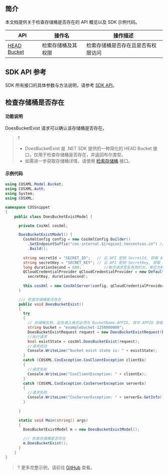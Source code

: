 ## 简介

本文档提供关于检查存储桶是否存在的 API 概览以及 SDK 示例代码。


| API                                                          | 操作名             | 操作描述                           |
| ------------------------------------------------------------ | ------------------ | ---------------------------------- |
| [HEAD Bucket](https://cloud.tencent.com/document/product/436/7735) | 检索存储桶及其权限 | 检索存储桶是否存在且是否有权限访问 |

## SDK API 参考

SDK 所有接口的具体参数与方法说明，请参考 [SDK API](https://cos-dotnet-sdk-doc-1253960454.file.myqcloud.com/)。

## 检查存储桶是否存在

#### 功能说明

DoesBucketExist 请求可以确认该存储桶是否存在。

>?
> - DoesBucketExist 是 .NET SDK 提供的一种简化的 HEAD Bucket 接口，仅用于检查存储桶是否存在，并返回布尔类型。
> - 如需进一步获取存储桶详情，请使用 [检索存储桶](https://cloud.tencent.com/document/product/436/63394) 接口。

#### 示例代码

[//]: # (.cssg-snippet-head-bucket)
```cs
using COSXML.Model.Bucket;
using COSXML.Auth;
using System;
using COSXML;

namespace COSSnippet
{
    public class DoesBucketExistModel {

      private CosXml cosXml;

      DoesBucketExistModel() {
        CosXmlConfig config = new CosXmlConfig.Builder()
          .SetEndpointSuffix("cos-internal.${region}.tencentcos.cn") // 以内网访问为例, 设置访问 COS 的域名, 内外网域名及地域名称参见 https://cloud.tencent.com/document/product/436/6224 
          .Build();
        
        string secretId = "SECRET_ID";   // 云 API 密钥 SecretId, 获取 API 密钥请参照 https://console.cloud.tencent.com/cam/capi
        string secretKey = "SECRET_KEY"; // 云 API 密钥 SecretKey, 获取 API 密钥请参照 https://console.cloud.tencent.com/cam/capi
        long durationSecond = 600;          //每次请求签名有效时长，单位为秒
        QCloudCredentialProvider qCloudCredentialProvider = new DefaultQCloudCredentialProvider(secretId, 
          secretKey, durationSecond);
        
        this.cosXml = new CosXmlServer(config, qCloudCredentialProvider);
      }

      /// 检查存储桶是否存在
      public void DoesBucketExist()
      {
        try
        {
          // 存储桶名称，此处填入格式必须为 BucketName-APPID, 其中 APPID 获取参考 https://console.cloud.tencent.com/developer
          string bucket = "examplebucket-1250000000";
          DoesBucketExistRequest request = new DoesBucketExistRequest(bucket);
          //执行请求
          bool existState = cosXml.DoesBucketExist(request);
          //请求成功
          Console.WriteLine("bucket exist state is: " + existState);
        }
        catch (COSXML.CosException.CosClientException clientEx)
        {
          //请求失败
          Console.WriteLine("CosClientException: " + clientEx);
        }
        catch (COSXML.CosException.CosServerException serverEx)
        {
          //请求失败
          Console.WriteLine("CosServerException: " + serverEx.GetInfo());
        }
        
      }

      static void Main(string[] args)
      {
        DoesBucketExistModel m = new DoesBucketExistModel();

        /// 检查存储桶是否存在
        m.DoesBucketExist();
      }
    }
}
```

>? 更多完整示例，请前往 [GitHub](https://github.com/tencentyun/cos-snippets/tree/master/dotnet/dist/HeadBucket.cs) 查看。
>
